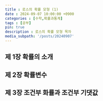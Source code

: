 ```yaml
---
title : 로스의 확률 모형 (1)
date : 2024-09-07 10:00:00 +0900
categories : [수학,확률과통계]
tags : [공부]
pin: true
description : 로스의 확률 모형 목차
media_subpath: '/posts/20240907'
---
```


## 제 1장 확률의 소개

## 제 2장 확률변수

## 제 3장 조건부 화률과 조건부 기댓값

